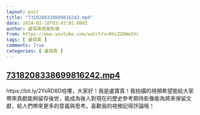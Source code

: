 ```yaml
---
layout: post
title: "7318208338699816242.mp4"
date: 2024-02-18T03:43:01.000Z
author: 盧保貴視覺影像
from: https://www.youtube.com/watch?v=RhzZGDWe5Vc
tags: [ 盧保貴 ]
comments: True
categories: [ 盧保貴 ]
---
```

<!--1708227781000-->
[7318208338699816242.mp4](https://www.youtube.com/watch?v=RhzZGDWe5Vc)
------

<div>
https://bit.ly/2YsRD8D哈嘍，大家好！我是盧寶貴！我拍攝的視頻希望能給大家帶來貢獻能夠留存後世，能成為後人對現在的歷史參考期待影像能為將來保留文獻，給人們帶來更多的意義與思考。喜歡我的視頻記得評論哦！
</div>
